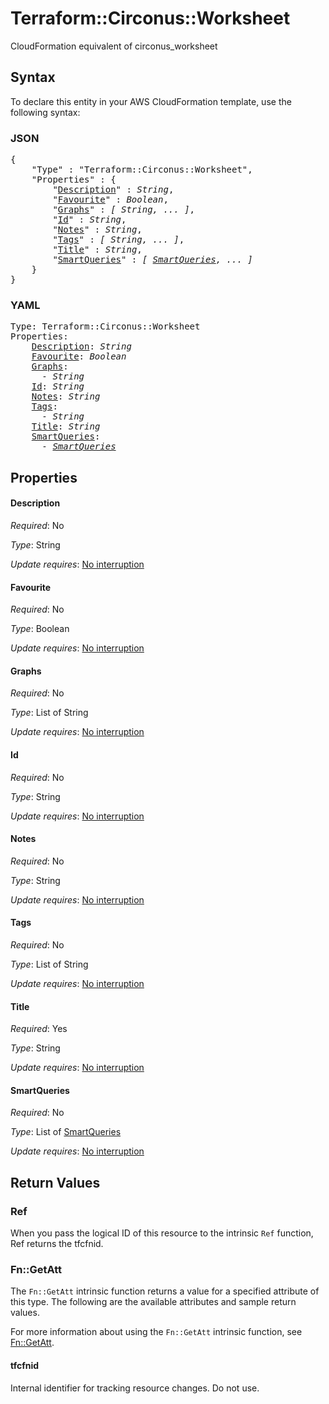 # Terraform::Circonus::Worksheet

CloudFormation equivalent of circonus_worksheet

## Syntax

To declare this entity in your AWS CloudFormation template, use the following syntax:

### JSON

<pre>
{
    "Type" : "Terraform::Circonus::Worksheet",
    "Properties" : {
        "<a href="#description" title="Description">Description</a>" : <i>String</i>,
        "<a href="#favourite" title="Favourite">Favourite</a>" : <i>Boolean</i>,
        "<a href="#graphs" title="Graphs">Graphs</a>" : <i>[ String, ... ]</i>,
        "<a href="#id" title="Id">Id</a>" : <i>String</i>,
        "<a href="#notes" title="Notes">Notes</a>" : <i>String</i>,
        "<a href="#tags" title="Tags">Tags</a>" : <i>[ String, ... ]</i>,
        "<a href="#title" title="Title">Title</a>" : <i>String</i>,
        "<a href="#smartqueries" title="SmartQueries">SmartQueries</a>" : <i>[ <a href="smartqueries.md">SmartQueries</a>, ... ]</i>
    }
}
</pre>

### YAML

<pre>
Type: Terraform::Circonus::Worksheet
Properties:
    <a href="#description" title="Description">Description</a>: <i>String</i>
    <a href="#favourite" title="Favourite">Favourite</a>: <i>Boolean</i>
    <a href="#graphs" title="Graphs">Graphs</a>: <i>
      - String</i>
    <a href="#id" title="Id">Id</a>: <i>String</i>
    <a href="#notes" title="Notes">Notes</a>: <i>String</i>
    <a href="#tags" title="Tags">Tags</a>: <i>
      - String</i>
    <a href="#title" title="Title">Title</a>: <i>String</i>
    <a href="#smartqueries" title="SmartQueries">SmartQueries</a>: <i>
      - <a href="smartqueries.md">SmartQueries</a></i>
</pre>

## Properties

#### Description

_Required_: No

_Type_: String

_Update requires_: [No interruption](https://docs.aws.amazon.com/AWSCloudFormation/latest/UserGuide/using-cfn-updating-stacks-update-behaviors.html#update-no-interrupt)

#### Favourite

_Required_: No

_Type_: Boolean

_Update requires_: [No interruption](https://docs.aws.amazon.com/AWSCloudFormation/latest/UserGuide/using-cfn-updating-stacks-update-behaviors.html#update-no-interrupt)

#### Graphs

_Required_: No

_Type_: List of String

_Update requires_: [No interruption](https://docs.aws.amazon.com/AWSCloudFormation/latest/UserGuide/using-cfn-updating-stacks-update-behaviors.html#update-no-interrupt)

#### Id

_Required_: No

_Type_: String

_Update requires_: [No interruption](https://docs.aws.amazon.com/AWSCloudFormation/latest/UserGuide/using-cfn-updating-stacks-update-behaviors.html#update-no-interrupt)

#### Notes

_Required_: No

_Type_: String

_Update requires_: [No interruption](https://docs.aws.amazon.com/AWSCloudFormation/latest/UserGuide/using-cfn-updating-stacks-update-behaviors.html#update-no-interrupt)

#### Tags

_Required_: No

_Type_: List of String

_Update requires_: [No interruption](https://docs.aws.amazon.com/AWSCloudFormation/latest/UserGuide/using-cfn-updating-stacks-update-behaviors.html#update-no-interrupt)

#### Title

_Required_: Yes

_Type_: String

_Update requires_: [No interruption](https://docs.aws.amazon.com/AWSCloudFormation/latest/UserGuide/using-cfn-updating-stacks-update-behaviors.html#update-no-interrupt)

#### SmartQueries

_Required_: No

_Type_: List of <a href="smartqueries.md">SmartQueries</a>

_Update requires_: [No interruption](https://docs.aws.amazon.com/AWSCloudFormation/latest/UserGuide/using-cfn-updating-stacks-update-behaviors.html#update-no-interrupt)

## Return Values

### Ref

When you pass the logical ID of this resource to the intrinsic `Ref` function, Ref returns the tfcfnid.

### Fn::GetAtt

The `Fn::GetAtt` intrinsic function returns a value for a specified attribute of this type. The following are the available attributes and sample return values.

For more information about using the `Fn::GetAtt` intrinsic function, see [Fn::GetAtt](https://docs.aws.amazon.com/AWSCloudFormation/latest/UserGuide/intrinsic-function-reference-getatt.html).

#### tfcfnid

Internal identifier for tracking resource changes. Do not use.

